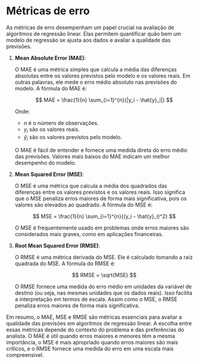 # Métricas de erro

As métricas de erro desempenham um papel crucial na avaliação de algoritmos de regressão linear. Elas permitem quantificar quão bem um modelo de regressão se ajusta aos dados e avaliar a qualidade das previsões.

1. **Mean Absolute Error (MAE)**:

   O MAE é uma métrica simples que calcula a média das diferenças absolutas entre os valores previstos pelo modelo e os valores reais. Em outras palavras, ele mede o erro médio absoluto nas previsões do modelo. A fórmula do MAE é:

   $$
   MAE = \frac{1}{n} \sum_{i=1}^{n}{|y_i - \hat{y}_i|}
   $$

   Onde:

   - $n$ é o número de observações.
   - $y_i$ são os valores reais.
   - $\hat{y}_i$ são os valores previstos pelo modelo.

   O MAE é fácil de entender e fornece uma medida direta do erro médio das previsões. Valores mais baixos do MAE indicam um melhor desempenho do modelo.

2. **Mean Squared Error (MSE)**:

   O MSE é uma métrica que calcula a média dos quadrados das diferenças entre os valores previstos e os valores reais. Isso significa que o MSE penaliza erros maiores de forma mais significativa, pois os valores são elevados ao quadrado. A fórmula do MSE é:

   $$
   MSE = \frac{1}{n} \sum_{i=1}^{n}{(y_i - \hat{y}_i)^2}
   $$

   O MSE é frequentemente usado em problemas onde erros maiores são considerados mais graves, como em aplicações financeiras.

3. **Root Mean Squared Error (RMSE)**:

   O RMSE é uma métrica derivada do MSE. Ele é calculado tomando a raiz quadrada do MSE. A fórmula do RMSE é:

   $$
   RMSE = \sqrt{MSE}
   $$

   O RMSE fornece uma medida do erro médio em unidades da variável de destino (ou seja, nas mesmas unidades que os dados reais). Isso facilita a interpretação em termos de escala. Assim como o MSE, o RMSE penaliza erros maiores de forma mais significativa.

Em resumo, o MAE, MSE e RMSE são métricas essenciais para avaliar a qualidade das previsões em algoritmos de regressão linear. A escolha entre essas métricas depende do contexto do problema e das preferências do analista. O MAE é útil quando erros maiores e menores têm a mesma importância, o MSE é mais apropriado quando erros maiores são mais críticos, e o RMSE fornece uma medida do erro em uma escala mais compreensível.
